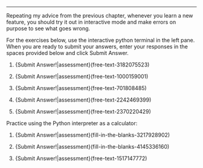 ---------
Repeating my advice from the previous chapter, whenever you learn a new feature, you should try it out in interactive mode and make errors on purpose to see what goes wrong.

For the exercises below, use the interactive python terminal in the left pane.  When you are ready to submit your answers, enter your responses in the spaces provided below and click Submit Answer.


1.  {Submit Answer!|assessment}(free-text-3182075523)


2.   {Submit Answer!|assessment}(free-text-1000159001)


3.   {Submit Answer!|assessment}(free-text-701808485)


4.   {Submit Answer!|assessment}(free-text-2242469399)


5.   {Submit Answer!|assessment}(free-text-2370220429)

Practice using the Python interpreter as a calculator:

1.  {Submit Answer!|assessment}(fill-in-the-blanks-3217928902)


2.  {Submit Answer!|assessment}(fill-in-the-blanks-4145336160)


3.  {Submit Answer!|assessment}(free-text-1517147772)

